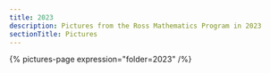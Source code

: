 ```yaml
---
title: 2023
description: Pictures from the Ross Mathematics Program in 2023
sectionTitle: Pictures
---
```


{% pictures-page expression="folder=2023" /%}